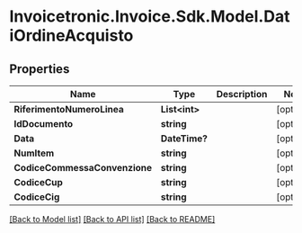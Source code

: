 # Invoicetronic.Invoice.Sdk.Model.DatiOrdineAcquisto

## Properties

Name | Type | Description | Notes
------------ | ------------- | ------------- | -------------
**RiferimentoNumeroLinea** | **List&lt;int&gt;** |  | [optional] 
**IdDocumento** | **string** |  | [optional] 
**Data** | **DateTime?** |  | [optional] 
**NumItem** | **string** |  | [optional] 
**CodiceCommessaConvenzione** | **string** |  | [optional] 
**CodiceCup** | **string** |  | [optional] 
**CodiceCig** | **string** |  | [optional] 

[[Back to Model list]](../README.md#documentation-for-models) [[Back to API list]](../README.md#documentation-for-api-endpoints) [[Back to README]](../README.md)

